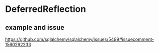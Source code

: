 # DeferredReflection

## example and issue
https://github.com/sqlalchemy/sqlalchemy/issues/5499#issuecomment-1560262233

